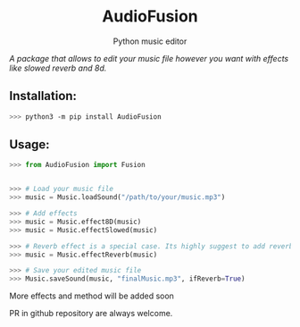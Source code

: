 <div align="center">
<h1>AudioFusion</h1>
Python music editor
</div>

<i>A package that allows to edit your music file however you want with effects like slowed reverb and 8d.</i>

<h2>Installation:</h2>

```bash
>>> python3 -m pip install AudioFusion
```

<h2>Usage:</h2>

```python
>>> from AudioFusion import Fusion


>>> # Load your music file
>>> music = Music.loadSound("/path/to/your/music.mp3")

>>> # Add effects
>>> music = Music.effect8D(music)
>>> music = Music.effectSlowed(music)

>>> # Reverb effect is a special case. Its highly suggest to add reverb in very end and mention it while saving music file otherwise you will face errors...
>>> music = Music.effectReverb(music)

>>> # Save your edited music file
>>> Music.saveSound(music, "finalMusic.mp3", ifReverb=True)


```
<p>More effects and method will be added soon</p>
<p>PR in github repository are always welcome.</p>